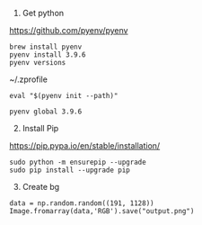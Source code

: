 1. Get python

https://github.com/pyenv/pyenv
```
brew install pyenv
pyenv install 3.9.6
pyenv versions
```

~/.zprofile
```
eval "$(pyenv init --path)"
```

```
pyenv global 3.9.6
```

2. Install Pip

https://pip.pypa.io/en/stable/installation/

```
sudo python -m ensurepip --upgrade
sudo pip install --upgrade pip
```

3. Create bg

```
data = np.random.random((191, 1128))
Image.fromarray(data,'RGB').save("output.png")
```

